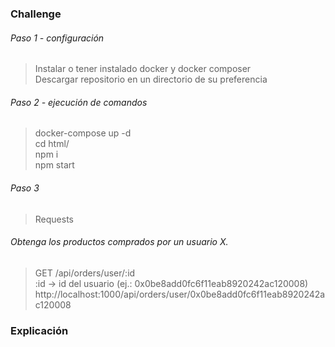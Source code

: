 ### Challenge


###### Paso 1 - configuración <br />
> Instalar o tener instalado docker y docker composer <br />
> Descargar repositorio en un directorio de su preferencia <br />


###### Paso 2 - ejecución de comandos <br />
> docker-compose up -d <br />
> cd html/ <br />
> npm i <br />
> npm start


###### Paso 3 <br />
> Requests


###### Obtenga los productos comprados por un usuario X.
> GET /api/orders/user/:id <br />
> :id -> id del usuario (ej.: 0x0be8add0fc6f11eab8920242ac120008) <br />
> http://localhost:1000/api/orders/user/0x0be8add0fc6f11eab8920242ac120008 <br />


### Explicación

